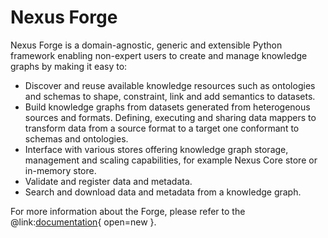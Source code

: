 # Nexus Forge

Nexus Forge is a domain-agnostic, generic and extensible Python framework enabling non-expert users to create and manage knowledge graphs by making it easy to:

* Discover and reuse available knowledge resources such as ontologies and schemas to shape, constraint, link and add semantics to datasets.
* Build knowledge graphs from datasets generated from heterogenous sources and formats. Defining, executing and sharing data mappers to transform data from a source format to a target one conformant to schemas and ontologies.
* Interface with various stores offering knowledge graph storage, management and scaling capabilities, for example Nexus Core store or in-memory store.
* Validate and register data and metadata.
* Search and download data and metadata from a knowledge graph.

For more information about the Forge, please refer to the @link:[documentation](https://nexus-forge.readthedocs.io/en/latest/){ open=new }.
